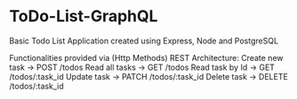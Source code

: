 # ToDo-List-GraphQL

Basic Todo List Application created using Express, Node and PostgreSQL

Functionalities provided via (Http Methods) REST Architecture:
Create new task -> POST /todos
Read all tasks -> GET /todos
Read task by Id -> GET /todos/:task_id
Update task -> PATCH /todos/:task_id 
Delete task -> DELETE /todos/:task_id
